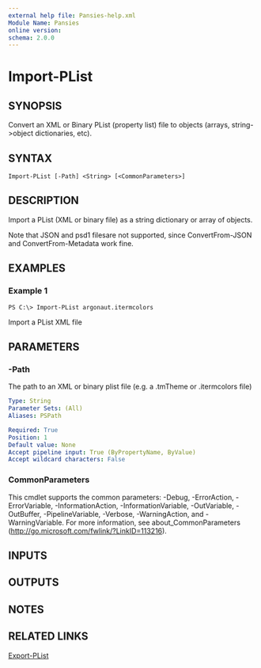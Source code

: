 ```yaml
---
external help file: Pansies-help.xml
Module Name: Pansies
online version:
schema: 2.0.0
---
```


# Import-PList

## SYNOPSIS
Convert an XML or Binary PList (property list) file to objects (arrays, string-\>object dictionaries, etc).

## SYNTAX

```
Import-PList [-Path] <String> [<CommonParameters>]
```

## DESCRIPTION
Import a PList (XML or binary file) as a string dictionary or array of objects.

Note that JSON and psd1 filesare not supported, since ConvertFrom-JSON and ConvertFrom-Metadata work fine.

## EXAMPLES

### Example 1
```
PS C:\> Import-PList argonaut.itermcolors
```

Import a PList XML file

## PARAMETERS

### -Path
The path to an XML or binary plist file (e.g. a .tmTheme or .itermcolors file)

```yaml
Type: String
Parameter Sets: (All)
Aliases: PSPath

Required: True
Position: 1
Default value: None
Accept pipeline input: True (ByPropertyName, ByValue)
Accept wildcard characters: False
```

### CommonParameters
This cmdlet supports the common parameters: -Debug, -ErrorAction, -ErrorVariable, -InformationAction, -InformationVariable, -OutVariable, -OutBuffer, -PipelineVariable, -Verbose, -WarningAction, and -WarningVariable. For more information, see about_CommonParameters (http://go.microsoft.com/fwlink/?LinkID=113216).

## INPUTS

## OUTPUTS

## NOTES

## RELATED LINKS

[Export-PList](Export-PList.md)